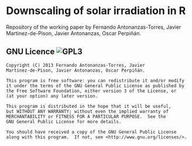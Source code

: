 Downscaling of solar irradiation in R
===========

Repository of the working paper by Fernando Antonanzas-Torres, Javier
Martinez-de-Pison, Javier Antonanzas, Oscar Perpiñán.

GNU Licence ![GPL3](http://www.gnu.org/graphics/gplv3-127x51.png)
----

    Copyright (C) 2013 Fernando Antonanzas-Torres, Javier
    Martinez-de-Pison, Javier Antonanzas, Oscar Perpiñán.
  
    This program is free software: you can redistribute it and/or modify
    it under the terms of the GNU General Public License as published by
    the Free Software Foundation, either version 3 of the License, or
    (at your option) any later version.

    This program is distributed in the hope that it will be useful,
    but WITHOUT ANY WARRANTY; without even the implied warranty of
    MERCHANTABILITY or FITNESS FOR A PARTICULAR PURPOSE.  See the
    GNU General Public License for more details.

    You should have received a copy of the GNU General Public License
    along with this program.  If not, see <http://www.gnu.org/licenses/>.
